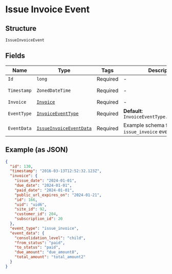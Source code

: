 
# Issue Invoice Event

## Structure

`IssueInvoiceEvent`

## Fields

| Name | Type | Tags | Description | Getter | Setter |
|  --- | --- | --- | --- | --- | --- |
| `Id` | `long` | Required | - | long getId() | setId(long id) |
| `Timestamp` | `ZonedDateTime` | Required | - | ZonedDateTime getTimestamp() | setTimestamp(ZonedDateTime timestamp) |
| `Invoice` | [`Invoice`](../../doc/models/invoice.md) | Required | - | Invoice getInvoice() | setInvoice(Invoice invoice) |
| `EventType` | [`InvoiceEventType`](../../doc/models/invoice-event-type.md) | Required | **Default**: `InvoiceEventType.ISSUE_INVOICE` | InvoiceEventType getEventType() | setEventType(InvoiceEventType eventType) |
| `EventData` | [`IssueInvoiceEventData`](../../doc/models/issue-invoice-event-data.md) | Required | Example schema for an `issue_invoice` event | IssueInvoiceEventData getEventData() | setEventData(IssueInvoiceEventData eventData) |

## Example (as JSON)

```json
{
  "id": 130,
  "timestamp": "2016-03-13T12:52:32.123Z",
  "invoice": {
    "issue_date": "2024-01-01",
    "due_date": "2024-01-01",
    "paid_date": "2024-01-01",
    "public_url_expires_on": "2024-01-21",
    "id": 166,
    "uid": "uid6",
    "site_id": 92,
    "customer_id": 204,
    "subscription_id": 20
  },
  "event_type": "issue_invoice",
  "event_data": {
    "consolidation_level": "child",
    "from_status": "paid",
    "to_status": "paid",
    "due_amount": "due_amount8",
    "total_amount": "total_amount2"
  }
}
```

